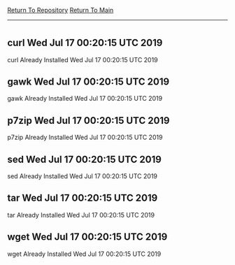 [Return To Repository](https://github.com/deathbybandaid/piholeparser/)
[Return To Main](https://github.com/deathbybandaid/piholeparser/blob/master/RecentRunLogs/Mainlog.md)
____________________________________
# 
## curl Wed Jul 17 00:20:15 UTC 2019
curl Already Installed Wed Jul 17 00:20:15 UTC 2019
## gawk Wed Jul 17 00:20:15 UTC 2019
gawk Already Installed Wed Jul 17 00:20:15 UTC 2019
## p7zip Wed Jul 17 00:20:15 UTC 2019
p7zip Already Installed Wed Jul 17 00:20:15 UTC 2019
## sed Wed Jul 17 00:20:15 UTC 2019
sed Already Installed Wed Jul 17 00:20:15 UTC 2019
## tar Wed Jul 17 00:20:15 UTC 2019
tar Already Installed Wed Jul 17 00:20:15 UTC 2019
## wget Wed Jul 17 00:20:15 UTC 2019
wget Already Installed Wed Jul 17 00:20:15 UTC 2019
